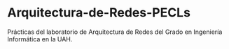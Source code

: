 # Arquitectura-de-Redes-PECLs
Prácticas del laboratorio de Arquitectura de Redes del Grado en Ingeniería Informática en la UAH.
